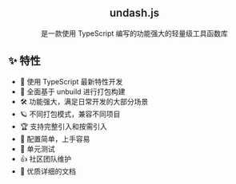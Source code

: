 <p align="center">
  <!-- <img height="160px" src="https://tianyuhao.cn/fighting/imgs/FightingDesign.svg"> -->
  <h2 align="center" style="font-weight: 600">undash.js</h2>


  <p align="center">
    是一款使用 TypeScript  编写的功能强大的轻量级工具函数库
  </p>


  <!-- <p align="center">
    <a href="https://github.com/FightingDesign/fighting-design/stargazers"><img src="https://img.shields.io/github/stars/FightingDesign/fighting-design" /></a>
    <a href="https://www.npmjs.com/package/fighting-design"><img src="https://badgen.net/npm/v/fighting-design" /></a>
    <a href="https://fighting.tianyuhao.cn"><img src="https://img.shields.io/badge/Fighting%20Design-Docs-brightgreen" /></a>
    <a href="https://github.com/FightingDesign/fighting-design/blob/master/CHANGELOG.md"><img src="https://img.shields.io/badge/Fighting%20Design-CHANGELOG-green" /></a>
  </p> -->

</p>

## ✨ 特性

- 💪 使用 TypeScript 最新特性开发
- 🐆 全面基于 unbuild 进行打包构建
- 🛠 功能强大，满足日常开发的大部分场景
- 🪐 不同打包模式，兼容不同项目
- 🏆 支持完整引入和按需引入
- 💨 配置简单，上手容易
- 🚩 单元测试
- 👍 社区团队维护
- 📃 优质详细的文档


<!-- ## :key: 安装 -->

<!-- 使用 `pnpm` 安装

```shell
pnpm add fighting-design --save
```

使用 `npm` 安装

```shell
npm install fighting-design --save
``` -->

<!-- 使用 `yarn` 安装

```shell
yarn add fighting-design --save
```

## :tada: 快速上手

在 `main.ts` 中引入下面内容

```ts
import { createApp } from 'vue'
import App from './App.vue'
import FightingDesign from 'fighting-design'
import 'fighting-design/theme/index.css'

createApp(App).use(FightingDesign).mount('#app')
``` -->


<!-- **Star**

[![Stargazers repo roster for @FightingDesign/fighting-design](https://reporoster.com/stars/FightingDesign/fighting-design)](https://github.com/FightingDesign/fighting-design/stargazers)

**Fork**

[![Forkers repo roster for @FightingDesign/fighting-design](https://reporoster.com/forks/FightingDesign/fighting-design)](https://github.com/FightingDesign/fighting-design/network/members)

## 执照

[MIT]( -->
